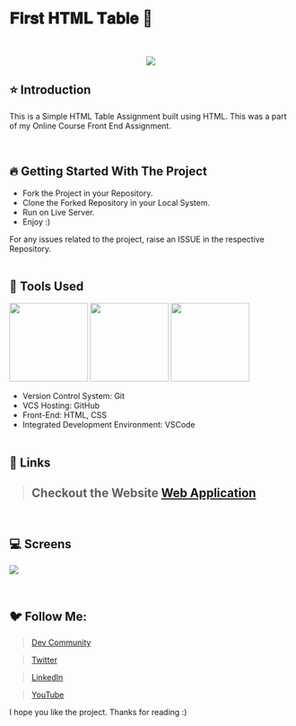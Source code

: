 # 𝐅𝐢𝐫𝐬𝐭 𝐇𝐓𝐌𝐋 𝐓𝐚𝐛𝐥𝐞 🚀

<br/>
<p align="center">
<img src="https://user-images.githubusercontent.com/76626529/184518488-71368877-1e93-4f28-9ea0-4b0e2d0a77e0.png">
</p>

## ⭐ Introduction

This is a Simple HTML Table Assignment built using HTML. This was a part of my Online Course Front End Assignment.

   <br/>

## 🔥 Getting Started With The Project

-  Fork the Project in your Repository.
-  Clone the Forked Repository in your Local System.
-  Run on Live Server.
-  Enjoy :)

For any issues related to the project, raise an ISSUE in the respective Repository.
<br/>
<br/>

## 🔨 Tools Used

<p align="justify">
<img height="140" width="140" src="https://www.w3.org/html/logo/downloads/HTML5_Logo_256.png">
<img height="140" width="140" src="https://logodix.com/logo/470309.png">
<img height="140" width="140" src="https://code.visualstudio.com/assets/apple-touch-icon.png">
</p>

-  Version Control System: Git
-  VCS Hosting: GitHub
-  Front-End: HTML, CSS
-  Integrated Development Environment: VSCode
   <br/>
   <br/>

## 🔗 Links

> ## Checkout the Website [Web Application](https://ayush-kanduri.github.io/First-HTML-Table/)

 <br/>

## 💻 Screens

<p align="justify">
<img src="https://user-images.githubusercontent.com/76626529/184518488-71368877-1e93-4f28-9ea0-4b0e2d0a77e0.png">
</p>
<br/>

## 🐦 Follow Me:

> [Dev Community](https://dev.to/ayushkanduri)

> [Twitter](https://twitter.com/ayush_codes)

> [LinkedIn](https://www.linkedin.com/in/ayushkanduri/)

> [YouTube](https://www.youtube.com/channel/UC6c1ajC_2jF7wQp7Y13t2bg)

I hope you like the project. Thanks for reading :)

